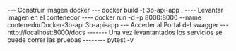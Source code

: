 --- Construir imagen docker  ---
docker build -t 3b-api-app .
---- Levantar imagen en el contenedor ----
docker run -d -p 8000:8000 --name contenedorDocker-3b-api 3b-api-app
--- Acceder al Portal del swagger ---
http://localhost:8000/docs
------- Una vez levantantados los servicios se puede correr las pruebas --------
pytest -v
